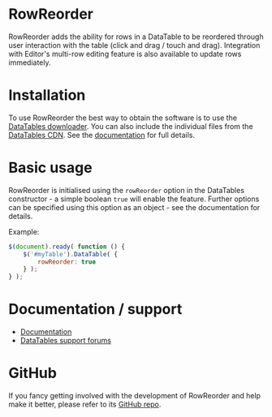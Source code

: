 # RowReorder

RowReorder adds the ability for rows in a DataTable to be reordered through user interaction with the table (click and
drag / touch and drag). Integration with Editor's multi-row editing feature is also available to update rows
immediately.

# Installation

To use RowReorder the best way to obtain the software is to use the [DataTables downloader](//datatables.net/download).
You can also include the individual files from the [DataTables CDN](//cdn.datatables.net). See
the [documentation](http://datatables.net/extensions/rowreorder/) for full details.

# Basic usage

RowReorder is initialised using the `rowReorder` option in the DataTables constructor - a simple boolean `true` will
enable the feature. Further options can be specified using this option as an object - see the documentation for details.

Example:

```js
$(document).ready( function () {
    $('#myTable').DataTable( {
    	rowReorder: true
    } );
} );
```

# Documentation / support

* [Documentation](https://datatables.net/extensions/rowreorder/)
* [DataTables support forums](http://datatables.net/forums)

# GitHub

If you fancy getting involved with the development of RowReorder and help make it better, please refer to
its [GitHub repo](https://github.com/DataTables/RowReorder).

